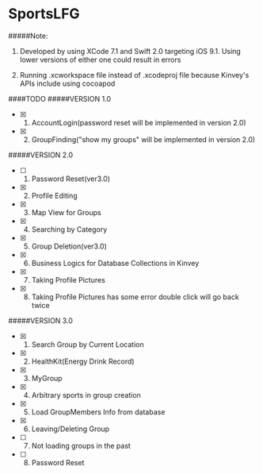 # SportsLFG
#####Note: 
1. Developed by using XCode 7.1 and Swift 2.0 targeting iOS 9.1. Using lower versions of either one could result in errors

2. Running .xcworkspace file instead of .xcodeproj file because Kinvey's APIs include using cocoapod


####TODO
#####VERSION 1.0

- [x] 1.  AccountLogin(password reset will be implemented in version 2.0)
- [x] 2.  GroupFinding("show my groups" will be implemented in version 2.0)


#####VERSION 2.0

- [ ] 1.  Password Reset(ver3.0)
- [x] 2.  Profile Editing
- [x] 3.  Map View for Groups
- [x] 4.  Searching by Category
- [x] 5.  Group Deletion(ver3.0)
- [x] 6.  Business Logics for Database Collections in Kinvey 
- [x] 7.  Taking Profile Pictures  
- [x] 8.  Taking Profile Pictures has some error double click will go back twice


#####VERSION 3.0
- [x] 1. Search Group by Current Location
- [x] 2. HealthKit(Energy Drink Record)
- [x] 3. MyGroup
- [x] 4. Arbitrary sports in group creation
- [x] 5. Load GroupMembers Info from database
- [x] 6. Leaving/Deleting Group
- [ ] 7. Not loading groups in the past 
- [ ] 8. Password Reset




